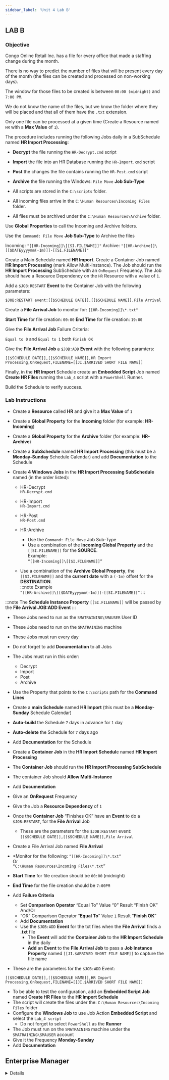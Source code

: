 ```yaml
---
sidebar_label: 'Unit 4 Lab B'
---
```


## LAB B

### Objective

Congo Online Retail Inc. has a file for every office that made a staffing change during the month. 

There is no way to predict the number of files that will be present every day of the month (the files can be created and processed on non-working days). 

The window for those files to be created is between ```00:00 (midnight)``` and ```7:00 PM```. 

We do not know the name of the files, but we know the folder where they will be placed and that all of them have the ```.txt``` extension.

Only one file can be processed at a given time (Create a Resource named ```HR``` with a **Max Value** of ```1```). 

The procedure includes running the following Jobs daily in a SubSchedule named **HR Import Processing**:

* **Decrypt** the file running the ```HR-Decrypt.cmd``` script
* **Import** the file into an HR Database running the ```HR-Import.cmd``` script
* **Post** the changes the file contains running the ```HR-Post.cmd``` script
* **Archive** the file running the Windows: ```File Move``` **Job Sub-Type**  

* All scripts are stored in the ```C:\scripts``` folder.
* All incoming files arrive in the ```C:\Human Resources\Incoming Files``` folder.
* All files must be archived under the ```C:\Human Resources\Archive``` folder.

Use **Global Properties** to call the Incoming and Archive folders.

Use the ```Command: File Move``` **Job Sub-Type** to Archive the files 

Incoming: ```"[[HR-Incoming]]\[[SI.FILENAME]]"```
Archive: ```"[[HR-Archive]]\[[$DATEyyyymm(-1m)]]-[[SI.FILENAME]]"```

Create a Main Schedule named **HR Import**. Create a Container Job named **HR Import Processing** (mark Allow Multi-Instance). The Job should run the **HR Import Processing** SubSchedule with an ```OnRequest``` Frequency. The Job should have a Resource Dependency on the ```HR``` Resource with a value of ```1```.

Add a ```$JOB:RESTART``` **Event** to the Container Job with the following parameters:

```
$JOB:RESTART event:[[$SCHEDULE DATE]],[[$SCHEDULE NAME]],File Arrival
```

Create a **File Arrival Job** to monitor for: ```[[HR-Incoming]]\*.txt"```

**Start Time** for file creation: ```00:00```
**End Time** for file creation: ```19:00```

Give the **File Arrival Job** Failure Criteria:

```Equal to 0``` and ```Equal to 1``` both ```Finish OK```

Give the **File Arrival Job** a ```$JOB:ADD``` **Event** with the following paramters:

```
[[$SCHEDULE DATE]],[[$SCHEDULE NAME]],HR Import Processing,OnRequest,FILENAME=[[JI.$ARRIVED SHORT FILE NAME]]
```

Finally, in the **HR Import** Schedule create an **Embedded Script** Job named **Create HR Files** running the ```Lab_4``` script with a ```PowerShell``` Runner.

Build the Schedule to verify success.

### Lab Instructions

* Create a **Resource** called **HR** and give it a **Max Value** of ```1```  
* Create a **Global Property** for the **Incoming** folder (for example: **HR-Incoming**)  
* Create a **Global Property** for the **Archive** folder (for example: **HR-Archive**)  
* Create a **SubSchedule** named **HR Import Processing** (this must be a **Monday-Sunday** Schedule Calendar) and add **Documentation** to the Schedule  

* Create **4 Windows Jobs** in the **HR Import Processing SubSchedule** named (in the order listed):  
	* HR-Decrypt  
	```HR-Decrypt.cmd```
	* HR-Import  
	```HR-Import.cmd```
	* HR-Post  
	```HR-Post.cmd```
	* HR-Archive  
		* Use the ```Command: File Move``` Job Sub-Type
		* Use a combination of the **Incoming Global Property** and the ```[[SI.FILENAME]]``` for the **SOURCE**.  
		Example:   
		```“[[HR-Incoming]]\[[SI.FILENAME]]”```

	* Use a combination of the **Archive Global Property**, the ```[[SI.FILENAME]]``` and the **current date** with a ```(-1m)``` offset for the **DESTINATION**.   
    :::note Example   
    ```“[[HR-Archive]]\[[$DATEyyyymm(-1m)]]-[[SI.FILENAME]]”``` 
    :::

:::note
The **Schedule Instance Property** ```[[SI.FILENAME]]``` will be passed by the **File Arrival JOB:ADD Event**
:::

* These Jobs need to run as the ```SMATRAINING\SMAUSER``` User ID
* These Jobs need to run on the ```SMATRAINING``` machine
* These Jobs must run every day
* Do not forget to add **Documentation** to all Jobs
* The Jobs must run in this order:
	* Decrypt
	* Import
	* Post
	* Archive
* Use the Property that points to the ```C:\Scripts``` path for the **Command Lines**

* Create a **main Schedule** named **HR Import** (this must be a **Monday-Sunday** Schedule Calendar)
* **Auto-build** the Schedule ```7``` days in advance for ```1``` day
* **Auto-delete** the Schedule for ```7``` days ago
* Add **Documentation** for the Schedule 
* Create a **Container Job** in the **HR Import Schedul**e named **HR Import Processing**
* The **Container Job** should run the **HR Import Processing SubSchedule**
* The container Job should **Allow Multi-Instance** 
* Add **Documentation**
* Give an **OnRequest** Frequency 
* Give the Job a **Resource Dependency** of ```1```
* Once the **Container Job** “Finishes OK” have an **Event** to do a ```$JOB:RESTART```, for the **File Arrival** Job
	* These are the parameters for the ```$JOB:RESTART``` event:  
```[[$SCHEDULE DATE]],[[$SCHEDULE NAME]],File Arrival```

* Create a File Arrival Job named **File Arrival**
* *Monitor for the following:
```“[[HR-Incoming]]\*.txt”```  
Or   
```“C:\Human Resources\Incoming Files\*.txt”```   
* **Start Time** for file creation should be ```00:00``` (midnight) 
* **End Time** for the file creation should be ```7:00PM```
* Add **Failure Criteria**
	* Set **Comparison Operator** “Equal To” Value “0” Result “Finish OK”   
    And/Or  
	* “OR” Comparison Operator “**Equal To**” Value ```1``` Result “**Finish OK**”   
	* Add **Documentation**
	* Use the ```$JOB:ADD``` **Event** for the txt files when the **File Arrival** finds a **.txt** file
		* The **Event** will add the **Container Job** to the **HR Import Schedule** in the daily
		* **Add** an **Event** to the **File Arrival Job** to pass a **Job Instance Property** named ```[[JI.$ARRIVED SHORT FILE NAME]]``` to capture the file name
* These are the parameters for the ```$JOB:ADD``` Event:
```
[[$SCHEDULE DATE]],[[$SCHEDULE NAME]],HR Import Processing,OnRequest,FILENAME=[[JI.$ARRIVED SHORT FILE NAME]]
```

* To be able to test the configuration, add an **Embedded Script Job** named **Create HR Files** to the **HR Import Schedule**
* The script will create the files under the: 
```C:\Human Resources\Incoming Files``` folder
* Configure the **Windows Job** to use Job Action **Embedded Script** and select the ```Lab_4 script``` 
	* Do not forget to select ```PowerShell``` as the **Runner**
* The Job must run on the ```SMATRAINING``` machine under the ```SMATRAINING\SMAUSER``` account
* Give it the Frequency **Monday-Sunday**
* Add **Documentation**


## Enterprise Manager

<details>

:::tip [Walkthrough Video - Unit 4 Lab B](../static/videobasic/U4LabB.mp4)

:::


**Lab Instructions**:  

* Create a **Resource** called **HR** and give it a **Max Value** of ```1```  
* Create a **Global Property** for the **Incoming** folder (for example: **HR-Incoming**)  
* Create a **Global Property** for the **Archive** folder (for example: **HR-Archive**)  
* Create a **SubSchedule** named **HR Import Processing** (this must be a **Monday-Sunday** Schedule Calendar) and add **Documentation** to the Schedule  

* Create **4 Windows Jobs** in the **HR Import Processing SubSchedule** named (in the order listed):  
	* HR-Decrypt  
	```HR-Decrypt.cmd```
	* HR-Import  
	```HR-Import.cmd```
	* HR-Post  
	```HR-Post.cmd```
	* HR-Archive  
		* Use the ```Command: File Move``` Job Sub-Type
		* Use a combination of the **Incoming Global Property** and the ```[[SI.FILENAME]]``` for the **SOURCE**.  
		Example:   
		```“[[HR-Incoming]]\[[SI.FILENAME]]”```

	* Use a combination of the **Archive Global Property**, the ```[[SI.FILENAME]]``` and the **current date** with a ```(-1m)``` offset for the **DESTINATION**.   
    :::note Example   
    ```“[[HR-Archive]]\[[$DATEyyyymm(-1m)]]-[[SI.FILENAME]]”``` 
    :::

:::note
The **Schedule Instance Property** ```[[SI.FILENAME]]``` will be passed by the **File Arrival JOB:ADD Event**
:::

* These Jobs need to run as the ```SMATRAINING\SMAUSER``` User ID
* These Jobs need to run on the ```SMATRAINING``` machine
* These Jobs must run every day
* Do not forget to add **Documentation** to all Jobs
* The Jobs must run in this order:
	* Decrypt
	* Import
	* Post
	* Archive
* Use the Property that points to the ```C:\Scripts``` path for the **Command Lines**

* Create a **main Schedule** named **HR Import** (this must be a **Monday-Sunday** Schedule Calendar)
* **Auto-build** the Schedule ```7``` days in advance for ```1``` day
* **Auto-delete** the Schedule for ```7``` days ago
* Add **Documentation** for the Schedule 
* Create a **Container Job** in the **HR Import Schedul**e named **HR Import Processing**
* The **Container Job** should run the **HR Import Processing SubSchedule**
* The container Job should **Allow Multi-Instance** 
* Add **Documentation**
* Give an **OnRequest** Frequency 
* Give the Job a **Resource Dependency** of ```1```
* Once the **Container Job** “Finishes OK” have an **Event** to do a ```$JOB:RESTART```, for the **File Arrival** Job
	* These are the parameters for the ```$JOB:RESTART``` event:  
```[[$SCHEDULE DATE]],[[$SCHEDULE NAME]],File Arrival```

* Create a File Arrival Job named **File Arrival**
* *Monitor for the following:
```“[[HR-Incoming]]\*.txt”```  
Or   
```“C:\Human Resources\Incoming Files\*.txt”```   
* **Start Time** for file creation should be ```00:00``` (midnight) 
* **End Time** for the file creation should be ```7:00PM```
* Add **Failure Criteria**
	* Set **Comparison Operator** “Equal To” Value “0” Result “Finish OK”   
    And/Or  
	* “OR” Comparison Operator “**Equal To**” Value ```1``` Result “**Finish OK**”   
	* Add **Documentation**
	* Use the ```$JOB:ADD``` **Event** for the txt files when the **File Arrival** finds a **.txt** file
		* The **Event** will add the **Container Job** to the **HR Import Schedule** in the daily
		* **Add** an **Event** to the **File Arrival Job** to pass a **Job Instance Property** named ```[[JI.$ARRIVED SHORT FILE NAME]]``` to capture the file name
* These are the parameters for the ```$JOB:ADD``` Event:
```
[[$SCHEDULE DATE]],[[$SCHEDULE NAME]],HR Import Processing,OnRequest,FILENAME=[[JI.$ARRIVED SHORT FILE NAME]]
```

* To be able to test the configuration, add an **Embedded Script Job** named **Create HR Files** to the **HR Import Schedule**
* The script will create the files under the: 
```C:\Human Resources\Incoming Files``` folder
* Configure the **Windows Job** to use Job Action **Embedded Script** and select the ```Lab_4 script``` 
	* Do not forget to select ```PowerShell``` as the **Runner**
* The Job must run on the ```SMATRAINING``` machine under the ```SMATRAINING\SMAUSER``` account
* Give it the Frequency **Monday-Sunday**
* Add **Documentation**

* Before building the Schedule for today, use the **Workflow Designer** to check your configuration. 

#### HR Import Processing (The SubSchedule)

![](../static/imgbasic/445.png)

#### HR Import (The Main Schedule)

![](../static/imgbasic/446.png)

</details>
